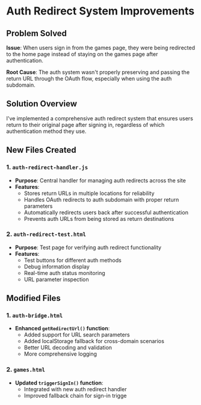 # Auth Redirect System Improvements

## Problem Solved

**Issue**: When users sign in from the games page, they were being redirected to the home page instead of staying on the games page after authentication.

**Root Cause**: The auth system wasn't properly preserving and passing the return URL through the OAuth flow, especially when using the auth subdomain.

## Solution Overview

I've implemented a comprehensive auth redirect system that ensures users return to their original page after signing in, regardless of which authentication method they use.

## New Files Created

### 1. `auth-redirect-handler.js`
- **Purpose**: Central handler for managing auth redirects across the site
- **Features**:
  - Stores return URLs in multiple locations for reliability
  - Handles OAuth redirects to auth subdomain with proper return parameters
  - Automatically redirects users back after successful authentication
  - Prevents auth URLs from being stored as return destinations

### 2. `auth-redirect-test.html`
- **Purpose**: Test page for verifying auth redirect functionality
- **Features**:
  - Test buttons for different auth methods
  - Debug information display
  - Real-time auth status monitoring
  - URL parameter inspection

## Modified Files

### 1. `auth-bridge.html`
- **Enhanced `getRedirectUrl()` function**:
  - Added support for URL search parameters
  - Added localStorage fallback for cross-domain scenarios
  - Better URL decoding and validation
  - More comprehensive logging

### 2. `games.html`
- **Updated `triggerSignIn()` function**:
  - Integrated with new auth redirect handler
  - Improved fallback chain for sign-in trigge
